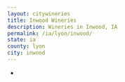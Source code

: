 ```yaml
---
layout: citywineries
title: Inwood Wineries
description: Wineries in Inwood, IA
permalink: /ia/lyon/inwood/
state: ia
county: lyon
city: inwood
---
```

-
